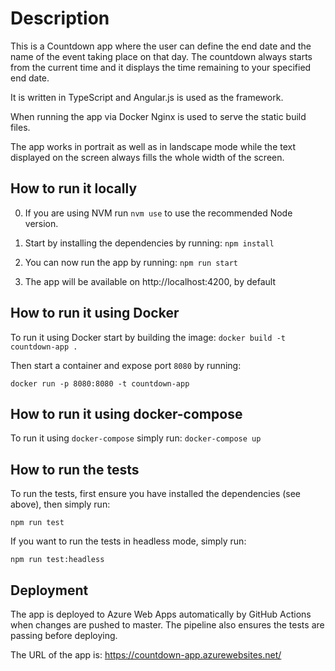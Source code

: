 # Description

This is a Countdown app where the user can define the end date and the name of the event taking
place on that day. The countdown always starts from the current time and it displays the time
remaining to your specified end date.

It is written in TypeScript and Angular.js is used as the framework.

When running the app via Docker Nginx is used to serve the static build files.

The app works in portrait as well as in landscape mode while the text displayed on the screen always
fills the whole width of the screen.

## How to run it locally

0. If you are using NVM run `nvm use` to use the recommended Node version.

1. Start by installing the dependencies by running: `npm install`

2. You can now run the app by running: `npm run start`

3. The app will be available on http://localhost:4200, by default

## How to run it using Docker

To run it using Docker start by building the image: `docker build -t countdown-app .`

Then start a container and expose port `8080` by running:

`docker run -p 8080:8080 -t countdown-app`

## How to run it using docker-compose

To run it using `docker-compose` simply run: `docker-compose up`

## How to run the tests

To run the tests, first ensure you have installed the dependencies (see above), then simply run:

`npm run test`

If you want to run the tests in headless mode, simply run:

`npm run test:headless`

## Deployment

The app is deployed to Azure Web Apps automatically by GitHub Actions when changes are pushed to
master. The pipeline also ensures the tests are passing before deploying.

The URL of the app is: https://countdown-app.azurewebsites.net/

